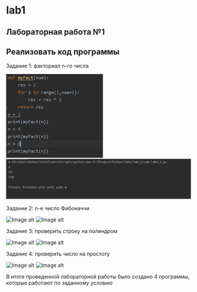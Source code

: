 # lab1
Лабораторная работа №1
---------
Реализовать код программы
---------
Задание 1: факториал n-го числа

![Image alt](https://github.com/mintford/lab1/blob/master/lab_1/Screenshots/lab1_1(1).PNG)
![Image alt](https://github.com/mintford/lab1/blob/master/lab_1/Screenshots/lab1_1(2).PNG)

Задание 2: n-е число Фибоначчи

![Image alt]()
![Image alt]()

Задание 3: проверить строку на полиндром

![Image alt]()
![Image alt]()

Задание 4: проверить число на простоту

![Image alt]()
![Image alt]()

В итоге проведенной лабораторной работы было создано 4 программы, которые работают по заданному условию
